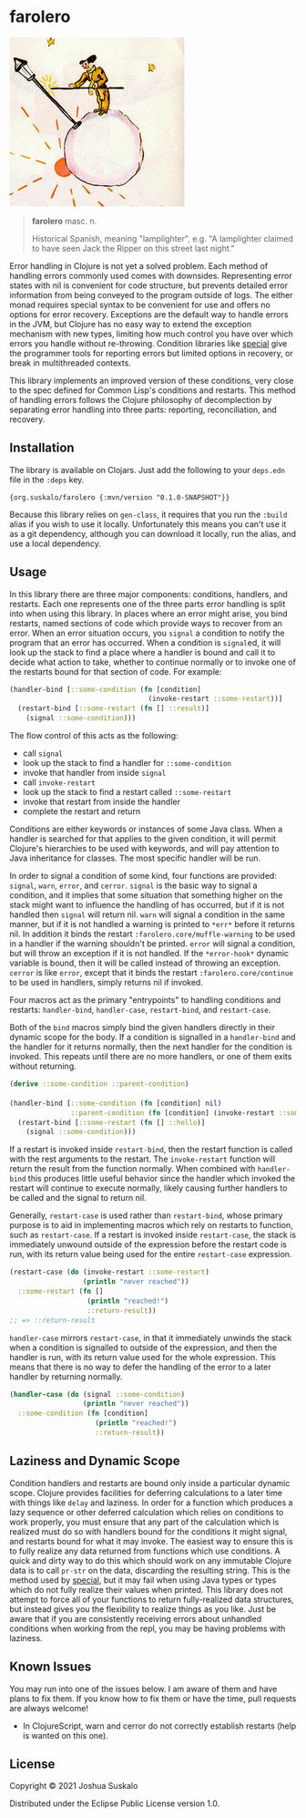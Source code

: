 # farolero
![farolero](img/farolero.jpg)
> **farolero** masc. n.
>
> Historical Spanish, meaning "lamplighter", e.g. "A lamplighter claimed to have
> seen Jack the Ripper on this street last night."

Error handling in Clojure is not yet a solved problem. Each method of handling
errors commonly used comes with downsides. Representing error states with nil is
convenient for code structure, but prevents detailed error information from
being conveyed to the program outside of logs. The either monad requires special
syntax to be convenient for use and offers no options for error recovery.
Exceptions are the default way to handle errors in the JVM, but Clojure has no
easy way to extend the exception mechanism with new types, limiting how much
control you have over which errors you handle without re-throwing. Condition
libraries like [special](https://github.com/clojureman/special) give the
programmer tools for reporting errors but limited options in recovery, or break
in multithreaded contexts.

This library implements an improved version of these conditions, very close to
the spec defined for Common Lisp's conditions and restarts. This method of
handling errors follows the Clojure philosophy of decomplection by separating
error handling into three parts: reporting, reconciliation, and recovery.

## Installation
The library is available on Clojars. Just add the following to your `deps.edn`
file in the `:deps` key.

```
{org.suskalo/farolero {:mvn/version "0.1.0-SNAPSHOT"}}
```

Because this library relies on `gen-class`, it requires that you run the
`:build` alias if you wish to use it locally. Unfortunately this means you can't
use it as a git dependency, although you can download it locally, run the alias,
and use a local dependency.

## Usage
In this library there are three major components: conditions, handlers, and
restarts. Each one represents one of the three parts error handling is split
into when using this library. In places where an error might arise, you bind
restarts, named sections of code which provide ways to recover from an error.
When an error situation occurs, you `signal` a condition to notify the program
that an error has occurred. When a condition is `signal`ed, it will look up the
stack to find a place where a handler is bound and call it to decide what action
to take, whether to continue normally or to invoke one of the restarts bound for
that section of code. For example:

```clojure
(handler-bind [::some-condition (fn [condition]
                                  (invoke-restart ::some-restart))]
  (restart-bind [::some-restart (fn [] ::result)]
    (signal ::some-condition)))
```

The flow control of this acts as the following:
- call `signal`
- look up the stack to find a handler for `::some-condition`
- invoke that handler from inside `signal`
- call `invoke-restart`
- look up the stack to find a restart called `::some-restart`
- invoke that restart from inside the handler
- complete the restart and return

Conditions are either keywords or instances of some Java class. When a handler
is searched for that applies to the given condition, it will permit Clojure's
hierarchies to be used with keywords, and will pay attention to Java inheritance
for classes. The most specific handler will be run.

In order to signal a condition of some kind, four functions are provided:
`signal`, `warn`, `error`, and `cerror`. `signal` is the basic way to signal a
condition, and it implies that some situation that something higher on the stack
might want to influence the handling of has occurred, but if it is not handled
then `signal` will return nil. `warn` will signal a condition in the same
manner, but if it is not handled a warning is printed to `*err*` before it
returns nil. In addition it binds the restart `:farolero.core/muffle-warning` to
be used in a handler if the warning shouldn't be printed. `error` will signal a
condition, but will throw an exception if it is not handled. If the
`*error-hook*` dynamic variable is bound, then it will be called instead of
throwing an exception. `cerror` is like `error`, except that it binds the
restart `:farolero.core/continue` to be used in handlers, simply returns nil if
invoked.

Four macros act as the primary "entrypoints" to handling conditions and
restarts: `handler-bind`, `handler-case`, `restart-bind`, and `restart-case`.

Both of the `bind` macros simply bind the given handlers directly in their
dynamic scope for the body. If a condition is signalled in a `handler-bind` and
the handler for it returns normally, then the next handler for the condition is
invoked. This repeats until there are no more handlers, or one of them exits
without returning.

```clojure
(derive ::some-condition ::parent-condition)

(handler-bind [::some-condition (fn [condition] nil)
               ::parent-condition (fn [condition] (invoke-restart ::some-restart))]
  (restart-bind [::some-restart (fn [] ::hello)]
    (signal ::some-condition)))
```

If a restart is invoked inside `restart-bind`, then the restart function is
called with the rest arguments to the restart. The `invoke-restart` function
will return the result from the function normally. When combined with
`handler-bind` this produces little useful behavior since the handler which
invoked the restart will continue to execute normally, likely causing further
handlers to be called and the signal to return nil.

Generally, `restart-case` is used rather than `restart-bind`, whose primary
purpose is to aid in implementing macros which rely on restarts to function,
such as `restart-case`. If a restart is invoked inside `restart-case`, the stack
is immediately unwound outside of the expression before the restart code is run,
with its return value being used for the entire `restart-case` expression.

```clojure
(restart-case (do (invoke-restart ::some-restart)
                  (println "never reached"))
  ::some-restart (fn []
                   (println "reached!")
                   ::return-result))
;; => ::return-result
```

`handler-case` mirrors `restart-case`, in that it immediately unwinds the stack
when a condition is signalled to outside of the expression, and then the handler
is run, with its return value used for the whole expression. This means that
there is no way to defer the handling of the error to a later handler by
returning normally.

```clojure
(handler-case (do (signal ::some-condition)
                  (println "never reached"))
  ::some-condition (fn [condition]
                     (println "reached!")
                     ::return-result))
```

## Laziness and Dynamic Scope
Condition handlers and restarts are bound only inside a particular dynamic
scope. Clojure provides facilities for deferring calculations to a later time
with things like `delay` and laziness. In order for a function which produces a
lazy sequence or other deferred calculation which relies on conditions to work
properly, you must ensure that any part of the calculation which is realized
must do so with handlers bound for the conditions it might signal, and restarts
bound for what it may invoke. The easiest way to ensure this is to fully realize
any data returned from functions which use conditions. A quick and dirty way to
do this which should work on any immutable Clojure data is to call `pr-str` on
the data, discarding the resulting string. This is the method used by
[special](https://github.com/clojureman/special), but it may fail when using
Java types or types which do not fully realize their values when printed. This
library does not attempt to force all of your functions to return fully-realized
data structures, but instead gives you the flexibility to realize things as you
like. Just be aware that if you are consistently receiving errors about
unhandled conditions when working from the repl, you may be having problems with
laziness.

## Known Issues
You may run into one of the issues below. I am aware of them and have plans to
fix them. If you know how to fix them or have the time, pull requests are always
welcome!

- In ClojureScript, warn and cerror do not correctly establish restarts (help is wanted on this one).

## License

Copyright © 2021 Joshua Suskalo

Distributed under the Eclipse Public License version 1.0.
